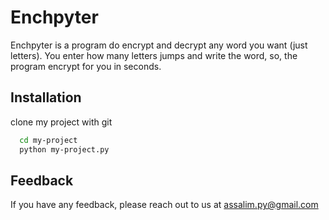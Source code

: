 
# Enchpyter

Enchpyter is a program do encrypt and decrypt any word you want (just letters).
You enter how many letters jumps and write the word, so, the program encrypt for you in seconds.


## Installation

clone my project with git

```bash
  cd my-project
  python my-project.py
```
    
## Feedback

If you have any feedback, please reach out to us at assalim.py@gmail.com

